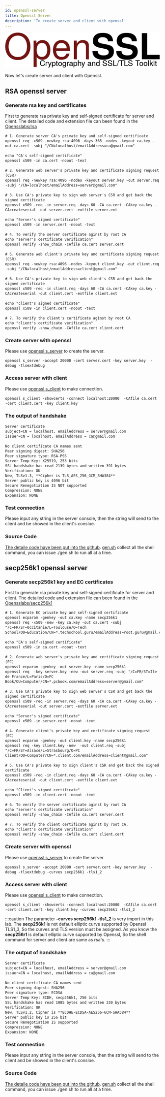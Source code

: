 ```yaml
---
id: openssl-server
title: Openssl Server
description: 'To create server and client with openssl'
---
```


![openssl](/docs/assets/Security/openssl.png)


Now let's create server and client with Openssl.

## RSA openssl server
### Generate rsa key and certificates

First to generate rsa private key and self-signed certificate for server and client. The detailed code and extension file can been found in the [Opensslabs/rsa](https://github.com/vulnsystem/OpenssLabs/tree/main/rsa)

```shell title="/OpenssLabs/rsa/gen.sh"
# 1. Generate server CA's private key and self-signed certificate
openssl req -x509 -newkey rsa:4096 -days 365 -nodes -keyout ca.key -out ca.cert -subj "/CN=localhost/emailAddress=ca@gmail.com"

echo "CA's self-signed certificate"
openssl x509 -in ca.cert -noout -text

# 2. Generate web server's private key and certificate signing request (CSR)
openssl req -newkey rsa:4096 -nodes -keyout server.key -out server.req -subj "/CN=localhost/emailAddress=server@gmail.com"

# 3. Use CA's private key to sign web server's CSR and get back the signed certificate
openssl x509 -req -in server.req -days 60 -CA ca.cert -CAkey ca.key -CAcreateserial -out server.cert -extfile server.ext

echo "Server's signed certificate"
openssl x509 -in server.cert -noout -text

# 4. To verify the server certificate aginst by root CA
echo "server's certificate verification"
openssl verify -show_chain -CAfile ca.cert server.cert

# 5. Generate web client's private key and certificate signing request (CSR)
openssl req -newkey rsa:4096 -nodes -keyout client.key -out client.req -subj "/CN=localhost/emailAddress=client@gmail.com"

# 6. Use CA's private key to sign web client's CSR and get back the signed certificate
openssl x509 -req -in client.req -days 60 -CA ca.cert -CAkey ca.key -CAcreateserial -out client.cert -extfile client.ext

echo "client's signed certificate"
openssl x509 -in client.cert -noout -text

# 7. To verify the client's certificate aginst by root CA
echo "client's certificate verification"
openssl verify -show_chain -CAfile ca.cert client.cert

```

### Create server with openssl
Please use [openssl s_server](https://www.openssl.org/docs/man1.1.1/man1/openssl-s_server.html) to create the server.
```shell
openssl s_server -accept 20000 -cert server.cert -key server.key  -debug -tlsextdebug
```

### Access server with client
Please use [openssl s_client](https://www.openssl.org/docs/man1.1.1/man1/openssl-s_client.html) to make connection.
```shell 
openssl s_client -showcerts -connect localhost:20000  -CAfile ca.cert  -cert client.cert -key client.key
```

### The output of handshake
```
Server certificate
subject=CN = localhost, emailAddress = server@gmail.com
issuer=CN = localhost, emailAddress = ca@gmail.com

No client certificate CA names sent
Peer signing digest: SHA256
Peer signature type: RSA-PSS
Server Temp Key: X25519, 253 bits
SSL handshake has read 2139 bytes and written 391 bytes
Verification: OK
New, TLSv1.3, **Cipher is TLS_AES_256_GCM_SHA384**
Server public key is 4096 bit
Secure Renegotiation IS NOT supported
Compression: NONE
Expansion: NONE

```

### Test connection
Please input any string in the server console, then the string will send to the client and be showed in the client's consloe.

### Source Code
[The detaile code have been put into the github](https://github.com/vulnsystem/OpenssLabs/tree/main/rsa). 
[gen.sh](https://github.com/vulnsystem/OpenssLabs/tree/main/rsa/gen.sh) collect all the shell command, you can issue ./gen.sh to run all at a time.

## secp256k1 openssl server
### Generate secp256k1 key and EC certificates

First to generate rsa private key and self-signed certificate for server and client. The detailed code and extension file can been found in the [Opensslabs/secp256k1](https://github.com/vulnsystem/OpenssLabs/tree/main/secp256k1)

```shell title="/OpenssLabs/secp256k1/gen.sh"
# 1. Generate EC private key and self-signed certificate
openssl ecparam -genkey -out ca.key -name secp256k1
openssl req -x509 -new -key ca.key -out ca.cert -subj "/C=FR/ST=Occitanie/L=Toulouse/O=Tech School/OU=Education/CN=*.techschool.guru/emailAddress=root.guru@gmail.com"

echo "CA's self-signed certificate"
openssl x509 -in ca.cert -noout -text

# 2. Generate web server's private key and certificate signing request (EC)
openssl ecparam -genkey -out server.key -name secp256k1
openssl req  -key server.key -new -out server.req -subj "/C=FR/ST=Ile de France/L=Paris/O=PC Book/OU=Computer/CN=*.pcbook.com/emailAddress=server@gmail.com"

# 3. Use CA's private key to sign web server's CSR and get back the signed certificate
openssl x509 -req -in server.req -days 60 -CA ca.cert -CAkey ca.key -CAcreateserial -out server.cert -extfile server.ext

echo "Server's signed certificate"
openssl x509 -in server.cert -noout -text

# 4. Generate client's private key and certificate signing request (EC)
openssl ecparam -genkey -out client.key -name secp256k1
openssl req -key client.key -new  -out client.req -subj "/C=FR/ST=Alsace/L=Strasbourg/O=PC Client/OU=Computer/CN=*.client.com/emailAddress=client@gmail.com"

# 5. Use CA's private key to sign client's CSR and get back the signed certificate
openssl x509 -req -in client.req -days 60 -CA ca.cert -CAkey ca.key -CAcreateserial -out client.cert -extfile client.ext

echo "Client's signed certificate"
openssl x509 -in client.cert -noout -text

# 6. To verify the server certificate aginst by root CA
echo "server's certificate verification"
openssl verify -show_chain -CAfile ca.cert server.cert

# 7. To verify the client certificate aginst by root CA.
echo "client's certificate verification"
openssl verify -show_chain -CAfile ca.cert client.cert
```

### Create server with openssl
Please use [openssl s_server](https://www.openssl.org/docs/man1.1.1/man1/openssl-s_server.html) to create the server.
```
openssl s_server -accept 20000 -cert server.cert -key server.key  -debug -tlsextdebug -curves secp256k1 -tls1_2
```

### Access server with client
Please use [openssl s_client](https://www.openssl.org/docs/man1.1.1/man1/openssl-s_client.html) to make connection.
```
openssl s_client -showcerts -connect localhost:20000  -CAfile ca.cert  -cert client.cert -key client.key -curves secp256k1 -tls1_2
```

:::caution
The parameter **-curves secp256k1 -tls1_2** is very import in this lab.
The **secp256k1** is not default elliptic curve supported by Openssl TLS1_3, So the curves and TLS version must be assigned.
As you know the **secp256r1** is default elliptic curve supported by Openssl, So the shell command for server and client are same as rsa's.
:::

### The output of handshake
```
Server certificate
subject=CN = localhost, emailAddress = server@gmail.com
issuer=CN = localhost, emailAddress = ca@gmail.com

No client certificate CA names sent
Peer signing digest: SHA256
Peer signature type: ECDSA
Server Temp Key: ECDH, secp256k1, 256 bits
SSL handshake has read 1085 bytes and written 330 bytes
Verification: OK
New, TLSv1.2, Cipher is **ECDHE-ECDSA-AES256-GCM-SHA384**
Server public key is 256 bit
Secure Renegotiation IS supported
Compression: NONE
Expansion: NONE
```

### Test connection
Please input any string in the server console, then the string will send to the client and be showed in the client's consloe.

### Source Code
[The detaile code have been put into the github](https://github.com/vulnsystem/OpenssLabs/tree/main/secp256k1). 
[gen.sh](https://github.com/vulnsystem/OpenssLabs/tree/main/secp256k1/gen.sh) collect all the shell command, you can issue ./gen.sh to run all at a time.
